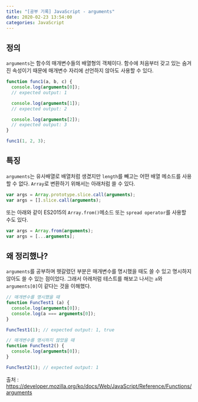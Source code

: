 ```yaml
---
title: "[공부 기록] JavaScript - arguments"
date: 2020-02-23 13:54:00
categories: JavaScript
---
```


## 정의
`arguments`는 함수의 매개변수들의 배열형의 객체이다. 함수에 처음부터 갖고 있는 숨겨진 속성이기 때문에 매개변수 자리에 선언하지 않아도 사용할 수 있다.

```javascript
function func1(a, b, c) {
  console.log(arguments[0]);
  // expected output: 1

  console.log(arguments[1]);
  // expected output: 2

  console.log(arguments[2]);
  // expected output: 3
}

func1(1, 2, 3);
```

## 특징
`arguments`는 유사배열로 배열처럼 생겼지만 `length`를 빼고는 어떤 배열 메소드를 사용할 수 없다.
`Array`로 변환하기 위해서는 아래처럼 쓸 수 있다.

```javascript
var args = Array.prototype.slice.call(arguments);
var args = [].slice.call(arguments);
```
또는 아래와 같이 ES2015의 `Array.from()`메소드 또는 `spread operator`를 사용할 수도 있다.

```javascript
var args = Array.from(arguments);
var args = [...arguments];
```



## 왜 정리했나?
`arguments`를 공부하며 헷갈렸던 부분은 매개변수를 명시했을 때도 쓸 수 있고 명시하지 않아도 쓸 수 있는 점이었다.
그래서 아래처럼 테스트를 해보고 나서는 `a`와 `arguments[0]`이 같다는 것을 이해했다.

```javascript
// 매개변수를 명시했을 때
function FuncTest1 (a) {
  console.log(arguments[0]);
  console.log(a === arguments[0]);
}

FuncTest1(1); // expected output: 1, true

// 매개변수를 명시하지 않았을 때
function FuncTest2() {
  console.log(arguments[0]);
}

FuncTest2(1); // expected output: 1
```


출처 : <https://developer.mozilla.org/ko/docs/Web/JavaScript/Reference/Functions/arguments>
